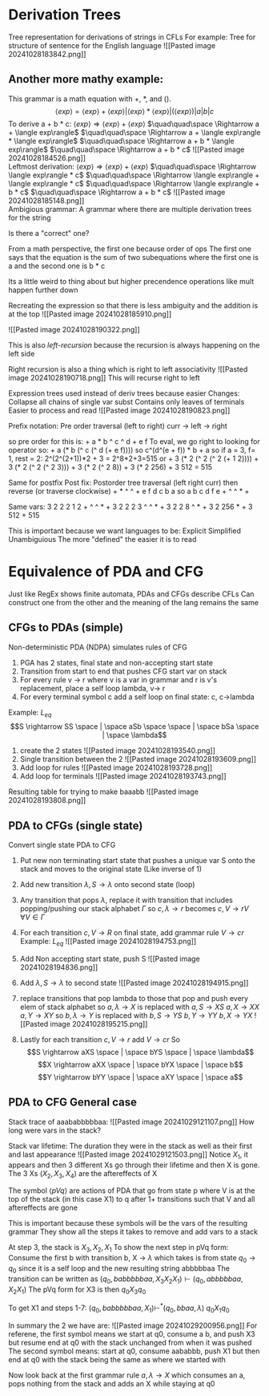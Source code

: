 # Derivation Trees
Tree representation for derivations of strings in CFLs
For example: Tree for structure of sentence for the English language
![[Pasted image 20241028183842.png]]


## Another more mathy example:
This grammar is a math equation with +, \*,  and ().
$$ \langle exp\rangle = \langle exp\rangle +\langle exp\rangle |\langle exp\rangle * \langle exp\rangle | (\langle exp\rangle) | a | b | c$$
To derive a + b * c:
	$\langle exp\rangle \Rightarrow \langle exp\rangle + \langle exp\rangle$ 
	$\quad\quad\space \Rightarrow a + \langle exp\rangle$ 
	$\quad\quad\space \Rightarrow a + \langle exp\rangle * \langle exp\rangle$ 
	$\quad\quad\space \Rightarrow a + b * \langle exp\rangle$ 
	$\quad\quad\space \Rightarrow a + b * c$ 
![[Pasted image 20241028184526.png]]	
Leftmost derivation:
	$\langle exp\rangle \Rightarrow \langle exp\rangle + \langle exp\rangle$ 
	$\quad\quad\space \Rightarrow \langle exp\rangle * c$ 
	$\quad\quad\space \Rightarrow \langle exp\rangle + \langle exp\rangle * c$ 
	$\quad\quad\space \Rightarrow \langle exp\rangle + b * c$ 
	$\quad\quad\space \Rightarrow a + b * c$ 
![[Pasted image 20241028185148.png]]	
Ambigious grammar: A grammar where there are multiple derivation trees for the string

Is there a "correct" one?

From a math perspective, the first one because order of ops
	The first one says that the equation is the sum of two subequations where the first one is a and the second one is b * c

Its a little weird to thing about but higher precendence operations like mult happen further down

Recreating the expression so that there is less ambiguity and the addition is at the top
![[Pasted image 20241028185910.png]]


![[Pasted image 20241028190322.png]]

This is also *left-recursion* because the recursion is always happening on the left side 

Right recursion is also a thing which is right to left associativity
![[Pasted image 20241028190718.png]]
This will recurse right to left


Expression trees used instead of deriv trees because easier
Changes:
	Collapse all chains of single var subst
	Contains only leaves of terminals
	Easier to process and read
![[Pasted image 20241028190823.png]]

Prefix notation: Pre order traversal (left to right)
	curr -> left -> right

so pre order for this is:
	+ a \* b ^ c ^ d + e f
To eval, we go right to looking for operator so:
	+ a (\* b (^ c (^ d (+ e f))))
so c^(d^(e + f)) * b + a
so if a = 3, f= 1, rest = 2:
	2^(2^(2+1))\*2 + 3 = 2^8\*2+3=515
	or 
	+ 3 (\* 2 (^ 2 (^ 2 (+ 1 2))))
	+ 3 (\* 2 (^ 2 (^ 2 3)))
	+ 3 (\* 2 (^ 2 8))
	+ 3 (\* 2 256)
	+ 3 512
	= 515

Same for postfix
Post fix: Postorder tree traversal (left right curr) then reverse (or traverse clockwise)
	+ * ^ ^ + e f d c b a
	so
	a b c d f e + ^ ^ * +

Same vars:
	3 2 2 2 1 2 + ^ ^ * +
	3 2 2 2 3 ^ ^ * +
	3 2 2 8 ^ * +
	3 2 256 * +
	3 512 +
	515

This is important because we want languages to be:
	Explicit
	Simplified
	Unambiguious 
The more "defined" the easier it is to read


# Equivalence of PDA and CFG
Just like RegEx shows finite automata, PDAs and CFGs describe CFLs
	Can construct one from the other and the meaning of the lang remains the same

## CFGs to PDAs (simple)
Non-deterministic PDA (NDPA) simulates rules of CFG
1. PGA has 2 states, final state and non-accepting start state
2. Transition from start to end that pushes CFG start var on stack
3. For every rule v -> r where v is a var in grammar and r is v's replacement, place a self loop lambda, v-> r
4. For every terminal symbol c add a self loop on final state: c, c->lambda

Example: $L_{eq}$
$$S \rightarrow SS \space | \space aSb \space \space | \space bSa \space | \space \lambda$$
1. create the 2 states
![[Pasted image 20241028193540.png]]
2. Single transition between the 2
![[Pasted image 20241028193609.png]]
3. Add loop for rules
![[Pasted image 20241028193728.png]]
4. Add loop for terminals
![[Pasted image 20241028193743.png]] 

Resulting table for trying to make baaabb
![[Pasted image 20241028193808.png]]

## PDA to CFGs (single state)
Convert single state PDA to CFG 
1. Put new non terminating start state that pushes a unique var S onto the stack and moves to the original state (Like inverse of 1)
2. Add new transition $\lambda, S \rightarrow \lambda$ onto second state (loop)
3. Any transition that pops $\lambda$, replace it with transition that includes popping/pushing our stack alphabet $\Gamma$ so $c,\lambda\rightarrow r$ becomes $c, V\rightarrow rV \quad \forall V \in \Gamma$ 
4. For each transition $c,V\rightarrow R$ on final state, add grammar rule $V \rightarrow cr$
Example: $L_{eq}$
![[Pasted image 20241028194753.png]]
1. Add Non accepting start state, push S
![[Pasted image 20241028194836.png]]
2. Add $\lambda, S \rightarrow \lambda$ to second state
![[Pasted image 20241028194915.png]]
3. replace transitions that pop lambda to those that pop and push every elem of stack alphabet
so $a,\lambda \rightarrow X$ is replaced with 
	$a,S\rightarrow XS$
	$a,X\rightarrow XX$
	$a,Y\rightarrow XY$
so $b,\lambda \rightarrow Y$ is replaced with 
	$b,S\rightarrow YS$
	$b,Y\rightarrow YY$
	$b,X\rightarrow YX$
![[Pasted image 20241028195215.png]]

4. Lastly for each transition $c,V\rightarrow r$ add $V \rightarrow cr$
So 
$$S \rightarrow aXS \space | \space bYS \space | \space \lambda$$
$$X \rightarrow aXX \space | \space bYX \space | \space b$$
$$Y \rightarrow bYY \space | \space aXY \space | \space a$$
## PDA to CFG General case 
Stack trace of aaababbbbbaa:
![[Pasted image 20241029121107.png]]
How long were vars in the stack? 

Stack var lifetime: The duration they were in the stack as well as their first and last appearance
![[Pasted image 20241029121503.png]]
Notice $X_{1}$, it appears and then 3 different Xs go through their lifetime and then X is gone. The 3 Xs $(X_{2}, X_{3}, X_{4})$ are the aftereffects of X

The symbol $\langle pVq \rangle$ are actions of PDA that go from state p where V is at the top of the stack (in this case X1) to q after 1+ transitions such that V and all aftereffects are gone

This is important because these symbols will be the vars of the resulting grammar 
	They show all the steps it takes to remove and add vars to a stack


At step 3, the stack is $X_{3}, X_{2}, X_{1}$ 
To show the next step in pVq form:
	Consume the first b with transition b, X -> $\lambda$  which takes is from state $q_{0} \rightarrow q_{0}$ since it is a self loop and the new resulting string abbbbbaa
	The transition can be written as $(q_{0}, babbbbbaa, X_{3}X_{2}X_{1}) \vdash (q_{0}, abbbbbaa, X_{2}X_{1})$ 
	The pVq form for X3 is then $q_{0}X_{3}q_{0}$ 

To get X1 and steps 1-7:
	$(q_{0}, babbbbbaa, X_{1}) \vdash^{*} (q_{0}, bbaa, \lambda)$ 
	$q_{0}X_{1}q_{0}$ 

In summary the 2 we have are:
![[Pasted image 20241029200956.png]]
For referene, the first symbol means we start at q0, consume a b, and push X3 but resume end at q0 with the stack unchanged from when it was pushed
The second symbol means: start at q0, consume aababbb, push X1 but then end at q0 with the stack being the same as where we started with

Now look back at the first grammar rule $a, \lambda \rightarrow X$ which consumes an a, pops nothing from the stack and adds an X while staying at q0



